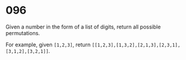 [_metadata_:number]:-      "96"
[_metadata_:difficulty]:-  "Easy"
[_metadata_:asker]:-       "Microsoft"

# 096

Given a number in the form of a list of digits, return all possible permutations.

For example, given `[1,2,3]`, return `[[1,2,3],[1,3,2],[2,1,3],[2,3,1],[3,1,2],[3,2,1]]`.
